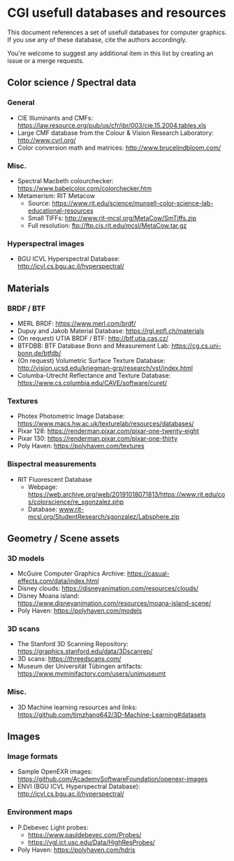 CGI usefull databases and resources
===================================

This document references a set of usefull databases for computer graphics. If you use any of these database, cite the authors accordingly.

You're welcome to suggest any additional item in this list by creating an issue or a merge requests.


Color science / Spectral data
------------------------------

### General

- CIE Illuminants and CMFs: https://law.resource.org/pub/us/cfr/ibr/003/cie.15.2004.tables.xls
- Large CMF database from the Colour & Vision Research Laboratory: http://www.cvrl.org/
- Color conversion math and matrices: http://www.brucelindbloom.com/


### Misc.

- Spectral Macbeth colourchecker: https://www.babelcolor.com/colorchecker.htm
- Metamerism: RIT Metacow
  - Source: https://www.rit.edu/science/munsell-color-science-lab-educational-resources
  - Small TIFFs: http://www.rit-mcsl.org/MetaCow/SmTiffs.zip
  - Full resolution: ftp://ftp.cis.rit.edu/mcsl/MetaCow.tar.gz


### Hyperspectral images
- BGU ICVL Hyperspectral Database: http://icvl.cs.bgu.ac.il/hyperspectral/


Materials
---------

### BRDF / BTF

- MERL BRDF: https://www.merl.com/brdf/
- Dupuy and Jakob Material Database: https://rgl.epfl.ch/materials
- (On request) UTIA BRDF / BTF: http://btf.utia.cas.cz/
- BTFDBB: BTF Database Bonn and Measurement Lab: https://cg.cs.uni-bonn.de/btfdb/
- (On request) Volumetric Surface Texture Database: http://vision.ucsd.edu/kriegman-grp/research/vst/index.html
- Columba-Utrecht Reflectance and Texture Database: https://www.cs.columbia.edu/CAVE/software/curet/


### Textures

- Photex Photometric Image Database: https://www.macs.hw.ac.uk/texturelab/resources/databases/
- Pixar 128: https://renderman.pixar.com/pixar-one-twenty-eight
- Pixar 130: https://renderman.pixar.com/pixar-one-thirty
- Poly Haven: https://polyhaven.com/textures

### Bispectral measurements

- RIT Fluorescent Database
  - Webpage: https://web.archive.org/web/20191018071813/https://www.rit.edu/cos/colorscience/re_sgonzalez.php
  - Database: www.rit-mcsl.org/StudentResearch/sgonzalez/Labsphere.zip


Geometry / Scene assets
-----------------------

### 3D models

- McGuire Computer Graphics Archive: https://casual-effects.com/data/index.html
- Disney clouds: https://disneyanimation.com/resources/clouds/
- Disney Moana island: https://www.disneyanimation.com/resources/moana-island-scene/
- Poly Haven: https://polyhaven.com/models


### 3D scans

- The Stanford 3D Scanning Repository: https://graphics.stanford.edu/data/3Dscanrep/
- 3D scans: https://threedscans.com/
- Museum der Universität Tübingen artifacts: https://www.myminifactory.com/users/unimuseumt


### Misc.

- 3D Machine learning resources and links: https://github.com/timzhang642/3D-Machine-Learning#datasets


Images
------

### Image formats

- Sample OpenEXR images: https://github.com/AcademySoftwareFoundation/openexr-images
- ENVI (BGU ICVL Hyperspectral Database): http://icvl.cs.bgu.ac.il/hyperspectral/

### Environment maps

- P.Debevec Light probes:
  - https://www.pauldebevec.com/Probes/
  - https://vgl.ict.usc.edu/Data/HighResProbes/
- Poly Haven: https://polyhaven.com/hdris
